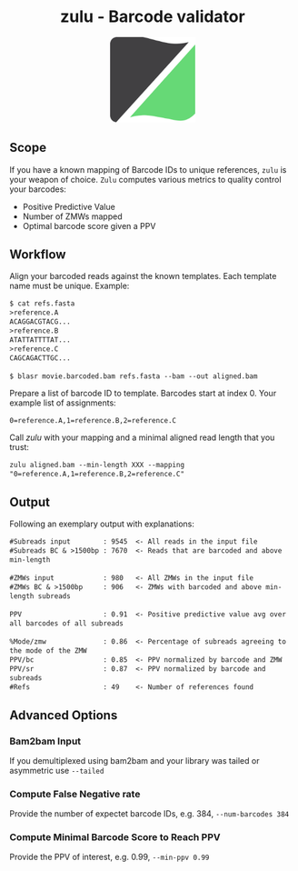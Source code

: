 <h1 align="center">
    zulu - Barcode validator
</h1>

<p align="center">
  <img src="img/zulu.png" alt="Logo of Zulu" width="150px"/>
</p>

## Scope
If you have a known mapping of Barcode IDs to unique references, `zulu` is
your weapon of choice. `Zulu` computes various metrics to quality control
your barcodes:
 - Positive Predictive Value
 - Number of ZMWs mapped
 - Optimal barcode score given a PPV

## Workflow
Align your barcoded reads against the known templates. Each template name must
be unique. Example:

    $ cat refs.fasta
    >reference.A
    ACAGGACGTACG...
    >reference.B
    ATATTATTTTAT...
    >reference.C
    CAGCAGACTTGC...

    $ blasr movie.barcoded.bam refs.fasta --bam --out aligned.bam

Prepare a list of barcode ID to template. Barcodes start at index 0.
Your example list of assignments:

    0=reference.A,1=reference.B,2=reference.C

Call *zulu* with your mapping and a minimal aligned read length that you trust:

    zulu aligned.bam --min-length XXX --mapping "0=reference.A,1=reference.B,2=reference.C"

## Output
Following an exemplary output with explanations:

    #Subreads input        : 9545  <- All reads in the input file
    #Subreads BC & >1500bp : 7670  <- Reads that are barcoded and above min-length

    #ZMWs input            : 980   <- All ZMWs in the input file
    #ZMWs BC & >1500bp     : 906   <- ZMWs with barcoded and above min-length subreads

    PPV                    : 0.91  <- Positive predictive value avg over all barcodes of all subreads

    %Mode/zmw              : 0.86  <- Percentage of subreads agreeing to the mode of the ZMW
    PPV/bc                 : 0.85  <- PPV normalized by barcode and ZMW
    PPV/sr                 : 0.87  <- PPV normalized by barcode and subreads
    #Refs                  : 49    <- Number of references found

## Advanced Options
### Bam2bam Input
If you demultiplexed using bam2bam and your library was tailed or asymmetric use `--tailed`

### Compute False Negative rate
Provide the number of expectet barcode IDs, e.g. 384, `--num-barcodes 384`

### Compute Minimal Barcode Score to Reach PPV
Provide the PPV of interest, e.g. 0.99, `--min-ppv 0.99`